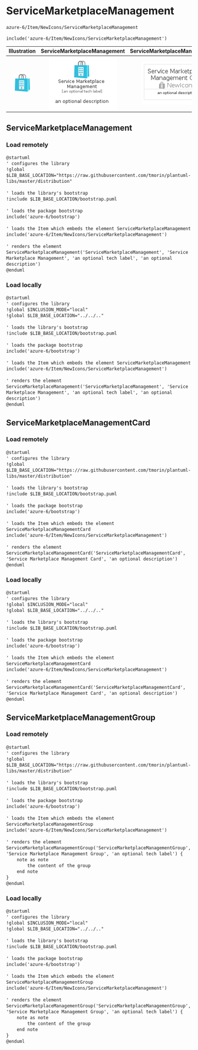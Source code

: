 # ServiceMarketplaceManagement


```text
azure-6/Item/NewIcons/ServiceMarketplaceManagement
```

```text
include('azure-6/Item/NewIcons/ServiceMarketplaceManagement')
```



| Illustration | ServiceMarketplaceManagement | ServiceMarketplaceManagementCard | ServiceMarketplaceManagementGroup |
| :---: | :---: | :---: | :---: |
| ![illustration for Illustration](../../../azure-6/Item/NewIcons/ServiceMarketplaceManagement.png) | ![illustration for ServiceMarketplaceManagement](../../../azure-6/Item/NewIcons/ServiceMarketplaceManagement.Local.png) | ![illustration for ServiceMarketplaceManagementCard](../../../azure-6/Item/NewIcons/ServiceMarketplaceManagementCard.Local.png) | ![illustration for ServiceMarketplaceManagementGroup](../../../azure-6/Item/NewIcons/ServiceMarketplaceManagementGroup.Local.png) |




## ServiceMarketplaceManagement

### Load remotely
```plantuml
@startuml
' configures the library
!global $LIB_BASE_LOCATION="https://raw.githubusercontent.com/tmorin/plantuml-libs/master/distribution"

' loads the library's bootstrap
!include $LIB_BASE_LOCATION/bootstrap.puml

' loads the package bootstrap
include('azure-6/bootstrap')

' loads the Item which embeds the element ServiceMarketplaceManagement
include('azure-6/Item/NewIcons/ServiceMarketplaceManagement')

' renders the element
ServiceMarketplaceManagement('ServiceMarketplaceManagement', 'Service Marketplace Management', 'an optional tech label', 'an optional description')
@enduml
```

### Load locally
```plantuml
@startuml
' configures the library
!global $INCLUSION_MODE="local"
!global $LIB_BASE_LOCATION="../../.."

' loads the library's bootstrap
!include $LIB_BASE_LOCATION/bootstrap.puml

' loads the package bootstrap
include('azure-6/bootstrap')

' loads the Item which embeds the element ServiceMarketplaceManagement
include('azure-6/Item/NewIcons/ServiceMarketplaceManagement')

' renders the element
ServiceMarketplaceManagement('ServiceMarketplaceManagement', 'Service Marketplace Management', 'an optional tech label', 'an optional description')
@enduml
```

## ServiceMarketplaceManagementCard

### Load remotely
```plantuml
@startuml
' configures the library
!global $LIB_BASE_LOCATION="https://raw.githubusercontent.com/tmorin/plantuml-libs/master/distribution"

' loads the library's bootstrap
!include $LIB_BASE_LOCATION/bootstrap.puml

' loads the package bootstrap
include('azure-6/bootstrap')

' loads the Item which embeds the element ServiceMarketplaceManagementCard
include('azure-6/Item/NewIcons/ServiceMarketplaceManagement')

' renders the element
ServiceMarketplaceManagementCard('ServiceMarketplaceManagementCard', 'Service Marketplace Management Card', 'an optional description')
@enduml
```

### Load locally
```plantuml
@startuml
' configures the library
!global $INCLUSION_MODE="local"
!global $LIB_BASE_LOCATION="../../.."

' loads the library's bootstrap
!include $LIB_BASE_LOCATION/bootstrap.puml

' loads the package bootstrap
include('azure-6/bootstrap')

' loads the Item which embeds the element ServiceMarketplaceManagementCard
include('azure-6/Item/NewIcons/ServiceMarketplaceManagement')

' renders the element
ServiceMarketplaceManagementCard('ServiceMarketplaceManagementCard', 'Service Marketplace Management Card', 'an optional description')
@enduml
```

## ServiceMarketplaceManagementGroup

### Load remotely
```plantuml
@startuml
' configures the library
!global $LIB_BASE_LOCATION="https://raw.githubusercontent.com/tmorin/plantuml-libs/master/distribution"

' loads the library's bootstrap
!include $LIB_BASE_LOCATION/bootstrap.puml

' loads the package bootstrap
include('azure-6/bootstrap')

' loads the Item which embeds the element ServiceMarketplaceManagementGroup
include('azure-6/Item/NewIcons/ServiceMarketplaceManagement')

' renders the element
ServiceMarketplaceManagementGroup('ServiceMarketplaceManagementGroup', 'Service Marketplace Management Group', 'an optional tech label') {
    note as note
        the content of the group
    end note
}
@enduml
```

### Load locally
```plantuml
@startuml
' configures the library
!global $INCLUSION_MODE="local"
!global $LIB_BASE_LOCATION="../../.."

' loads the library's bootstrap
!include $LIB_BASE_LOCATION/bootstrap.puml

' loads the package bootstrap
include('azure-6/bootstrap')

' loads the Item which embeds the element ServiceMarketplaceManagementGroup
include('azure-6/Item/NewIcons/ServiceMarketplaceManagement')

' renders the element
ServiceMarketplaceManagementGroup('ServiceMarketplaceManagementGroup', 'Service Marketplace Management Group', 'an optional tech label') {
    note as note
        the content of the group
    end note
}
@enduml
```

